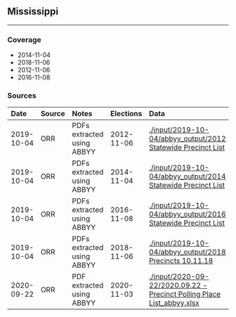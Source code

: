 ## Mississippi

-------------



### Coverage
- 2014-11-04
- 2018-11-06
- 2012-11-06
- 2016-11-08


### Sources

| Date | Source | Notes | Elections | Data |
| :---|:----|:---|:---|:---|
| 2019-10-04 | ORR | PDFs extracted using ABBYY | 2012-11-06 | [./input/2019-10-04/abbyy_output/2012 Statewide Precinct List](./input/2019-10-04/abbyy_output/2012%20Statewide%20Precinct%20List) |
| 2019-10-04 | ORR | PDFs extracted using ABBYY | 2014-11-04 | [./input/2019-10-04/abbyy_output/2014 Statewide Precinct List](./input/2019-10-04/abbyy_output/2014%20Statewide%20Precinct%20List) |
| 2019-10-04 | ORR | PDFs extracted using ABBYY | 2016-11-08 | [./input/2019-10-04/abbyy_output/2016 Statewide Precinct List](./input/2019-10-04/abbyy_output/2016%20Statewide%20Precinct%20List) |
| 2019-10-04 | ORR | PDFs extracted using ABBYY | 2018-11-06 | [./input/2019-10-04/abbyy_output/2018 Precincts 10.11.18](./input/2019-10-04/abbyy_output/2018%20Precincts%2010.11.18) |
| 2020-09-22 | ORR | PDF extracted using ABBYY | 2020-11-03 | [./input/2020-09-22/2020.09.22 - Precinct Polling Place List_abbyy.xlsx](./input/2020-09-22/2020.09.22%20-%20Precinct%20Polling%20Place%20List_abbyy.xlsx) |
